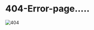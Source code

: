 # 404-Error-page.....
![404](https://user-images.githubusercontent.com/94046237/178717318-b8dc8907-458d-4c2e-9872-98d538f78eb7.PNG)

